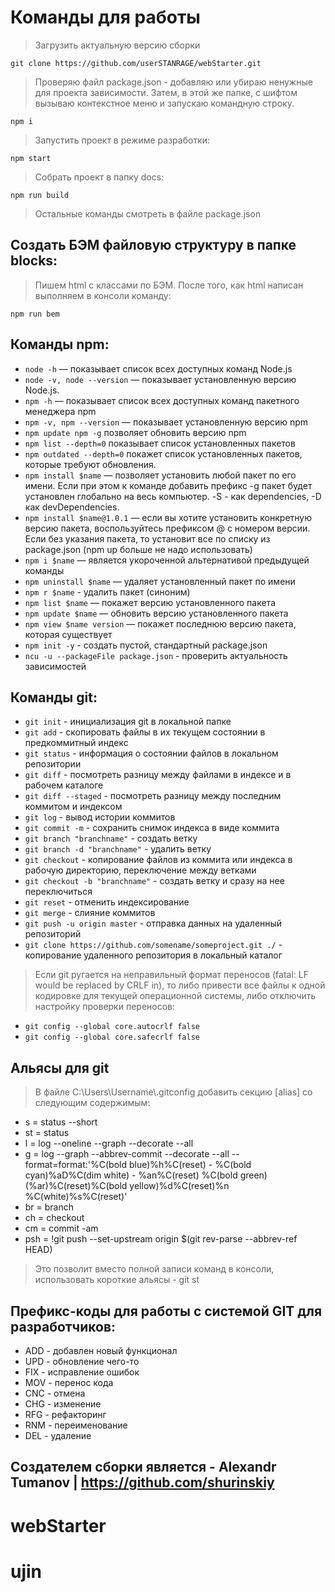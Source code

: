 # Команды для работы

> Загрузить актуальную версию сборки

`git clone https://github.com/userSTANRAGE/webStarter.git`

> Проверяю файл package.json - добавляю или убираю ненужные для проекта зависимости. Затем, в этой же папке, с шифтом вызываю контекстное меню и запускаю командную строку.

`npm i`

> Запустить проект в режиме разработки:

`npm start`

> Собрать проект в папку docs:

`npm run build`

> Остальные команды смотреть в файле package.json

## Создать БЭМ файловую структуру в папке blocks:
> Пишем html с классами по БЭМ. После того, как html написан выполняем в консоли команду:

`npm run bem`

## Команды npm:
- `node -h` — показывает список всех доступных команд Node.js
- `node -v, node --version` — показывает установленную версию Node.js.
- `npm -h` — показывает список всех доступных команд пакетного менеджера npm
- `npm -v, npm --version` — показывает установленную версию npm
- `npm update npm -g` позволяет обновить версию npm
- `npm list --depth=0` показывает список установленных пакетов
- `npm outdated --depth=0` покажет список установленных пакетов, которые требуют обновления.
- `npm install $name` — позволяет установить любой пакет по его имени. Если при этом к команде добавить префикс -g пакет будет установлен глобально на весь компьютер. -S - как dependencies, -D как devDependencies. 
- `npm install $name@1.0.1` — если вы хотите установить конкретную версию пакета, воспользуйтесь префиксом @ с номером версии. Если без указания пакета, то установит все по списку из package.json (npm up больше не надо использовать)
- `npm i $name` — является укороченной альтернативой предыдущей команды
- `npm uninstall $name` — удаляет установленный пакет по имени
- `npm r $name` - удалить пакет (синоним)
- `npm list $name` — покажет версию установленного пакета
- `npm update $name` — обновить версию установленного пакета
- `npm view $name version` — покажет последнюю версию пакета, которая существует
- `npm init -y` - создать пустой, стандартный package.json
- `ncu -u --packageFile package.json` - проверить актуальность зависимостей

## Команды git:
- `git init` - инициализация git в локальной папке
- `git add` - скопировать файлы в их текущем состоянии в предкоммитный индекс
- `git status` - информация о состоянии файлов в локальном репозитории
- `git diff` - посмотреть разницу между файлами в индексе и в рабочем каталоге
- `git diff --staged` - посмотреть разницу между последним коммитом и индексом
- `git log` - вывод истории коммитов
- `git commit -m` - сохранить снимок индекса в виде коммита
- `git branch "branchname"` - создать ветку
- `git branch -d "branchname"` - удалить ветку
- `git checkout` - копирование файлов из коммита или индекса в рабочую директорию, переключение между ветками
- `git checkout -b "branchname"` - создать ветку и сразу на нее переключиться
- `git reset` - отменить индексирование
- `git merge` - слияние коммитов
- `git push -u origin master` - отправка данных на удаленный репозиторий
- `git clone https://github.com/somename/someproject.git ./` - копирование удаленного репозитория в локальный каталог

> Если git ругается на неправильный формат переносов (fatal: LF would be replaced by CRLF in), то либо привести все файлы к одной кодировке для текущей операционной системы, либо отключить настройку проверки переносов:

- `git config --global core.autocrlf false`
- `git config --global core.safecrlf false`


## Альясы для git
> В файле C:\Users\Username\\.gitconfig добавить секцию [alias] со следующим содержимым:

*	s = status --short
*	st = status
*	l = log --oneline --graph --decorate --all
*	g = log --graph --abbrev-commit --decorate --all --format=format:'%C(bold blue)%h%C(reset) - %C(bold cyan)%aD%C(dim white) - %an%C(reset) %C(bold green)(%ar)%C(reset)%C(bold yellow)%d%C(reset)%n %C(white)%s%C(reset)'
*	br = branch
*	ch = checkout
*	cm = commit -am
*	psh = !git push --set-upstream origin $(git rev-parse --abbrev-ref HEAD)

> Это позволит вместо полной записи команд в консоли, использовать короткие альясы - git st

## Префикс-коды для работы с системой GIT для разработчиков:
* ADD - добавлен новый функционал
* UPD - обновление чего-то
* FIX - исправление ошибок
* MOV - перенос кода
* CNC - отмена
* CHG - изменение
* RFG - рефакторинг
* RNM - переименование
* DEL - удаление

## Создателем сборки является - Alexandr Tumanov | https://github.com/shurinskiy

# webStarter
# ujin
